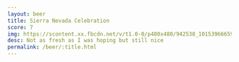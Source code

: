 ```yaml
---
layout: beer
title: Sierra Nevada Celebration
score: 7
img: https://scontent.xx.fbcdn.net/v/t1.0-0/p480x480/942538_10153966659453745_8399119403482883132_n.jpg?oh=f1b3523be2902c70341a908f75256c64&oe=59237B68
desc: Not as fresh as I was hoping but still nice
permalink: /beer/:title.html
---
```

